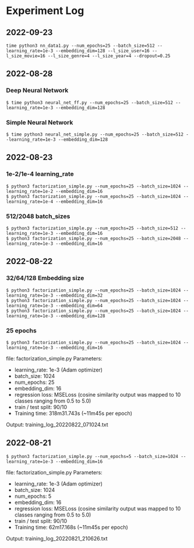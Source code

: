 # Experiment Log

## 2022-09-23

```shell
time python3 nn_data1.py --num_epochs=25 --batch_size=512 --learning_rate=1e-3 --embedding_dim=128 --l_size_user=16 --l_size_movie=16 --l_size_genre=4 --l_size_year=4 --dropout=0.25
```

## 2022-08-28

### Deep Neural Network

```shell
$ time python3 neural_net_ff.py --num_epochs=25 --batch_size=512 --learning_rate=1e-3 --embedding_dim=128
```

### Simple Neural Network

```shell
$ time python3 neural_net_simple.py --num_epochs=25 --batch_size=512 --learning_rate=1e-3 --embedding_dim=128
```

## 2022-08-23

### 1e-2/1e-4 learning_rate

```shell
$ python3 factorization_simple.py --num_epochs=25 --batch_size=1024 --learning_rate=1e-2 --embedding_dim=16
$ python3 factorization_simple.py --num_epochs=25 --batch_size=1024 --learning_rate=1e-4 --embedding_dim=16
```

### 512/2048 batch_sizes

```shell
$ python3 factorization_simple.py --num_epochs=25 --batch_size=512 --learning_rate=1e-3 --embedding_dim=16
$ python3 factorization_simple.py --num_epochs=25 --batch_size=2048 --learning_rate=1e-3 --embedding_dim=16
```

## 2022-08-22

### 32/64/128 Embedding size

```shell
$ python3 factorization_simple.py --num_epochs=25 --batch_size=1024 --learning_rate=1e-3 --embedding_dim=32
$ python3 factorization_simple.py --num_epochs=25 --batch_size=1024 --learning_rate=1e-3 --embedding_dim=64
$ python3 factorization_simple.py --num_epochs=25 --batch_size=1024 --learning_rate=1e-3 --embedding_dim=128
```

### 25 epochs

```shell
$ python3 factorization_simple.py --num_epochs=25 --batch_size=1024 --learning_rate=1e-3 --embedding_dim=16
```

file: factorization_simple.py
Parameters:
* learning_rate: 1e-3 (Adam optimizer)
* batch_size: 1024
* num_epochs: 25
* embedding_dim: 16
* regression loss: MSELoss (cosine similarity output was mapped to 10 classes ranging from 0.5 to 5.0)
* train / test split: 90/10
* Training time: 318m31.743s (~11m45s per epoch)

Output: training_log_20220822_071024.txt

## 2022-08-21

```shell
$ python3 factorization_simple.py --num_epochs=5 --batch_size=1024 --learning_rate=1e-3 --embedding_dim=16
```

file: factorization_simple.py
Parameters:
* learning_rate: 1e-3 (Adam optimizer)
* batch_size: 1024
* num_epochs: 5
* embedding_dim: 16
* regression loss: MSELoss (cosine similarity output was mapped to 10 classes ranging from 0.5 to 5.0)
* train / test split: 90/10
* Training time: 62m17.168s (~11m45s per epoch)

Output: training_log_20220821_210626.txt
